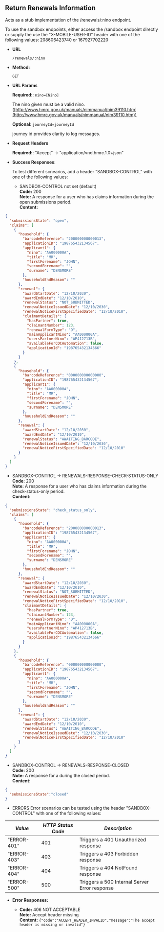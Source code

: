Return Renewals Information
----
  Acts as a stub implementation of the /renewals/:nino endpoint.

  To use the sandbox endpoints, either access the /sandbox endpoint directly or supply the use the 
  "X-MOBILE-USER-ID" header with one of the following values: 208606423740 or 167927702220

* **URL**

  `/renewals/:nino`

* **Method:**
  
  `GET`

* **URL Params**

   **Required:**: `nino=[Nino]`
   
   The nino given must be a valid nino. ([http://www.hmrc.gov.uk/manuals/nimmanual/nim39110.htm](http://www.hmrc.gov.uk/manuals/nimmanual/nim39110.htm))

   **Optional**: `journeyId=journeyId`

   journey id provides clarity to log messages.

*  **Request Headers**

   **Required:**: "Accept" -> "application/vnd.hmrc.1.0+json"

* **Success Responses:**

  To test different scnearios, add a header "SANDBOX-CONTROL" with one of the following values:

  * SANDBOX-CONTROL not set (default) <br />
    **Code:** 200 <br />
    **Note:** A response for a user who has claims information during the open submissions period.<br/>
    **Content:**

```json
{
  "submissionsState": "open",
  "claims": [
    {
      "household": {
        "barcodeReference": "200000000000013",
        "applicationID": "198765432134567",
        "applicant1": {
          "nino": "AA000000A",
          "title": "MR",
          "firstForename": "JOHN",
          "secondForename": "",
          "surname": "DENSMORE"
        },
        "householdEndReason": ""
      },
      "renewal": {
        "awardStartDate": "12/10/2030",
        "awardEndDate": "12/10/2010",
        "renewalStatus": "NOT_SUBMITTED",
        "renewalNoticeIssuedDate": "12/10/2030",
        "renewalNoticeFirstSpecifiedDate": "12/10/2010",
        "claimantDetails": {
          "hasPartner": true,
          "claimantNumber": 123,
          "renewalFormType": "D",
          "mainApplicantNino": "AA000000A",
          "usersPartnerNino": "AP412713B",
          "availableForCOCAutomation": false,
          "applicationId": "198765432134566"
        }
      }
    },
    {
      "household": {
        "barcodeReference": "000000000000000",
        "applicationID": "198765432134567",
        "applicant1": {
          "nino": "AA000000A",
          "title": "MR",
          "firstForename": "JOHN",
          "secondForename": "",
          "surname": "DENSMORE"
        },
        "householdEndReason": ""
      },
      "renewal": {
        "awardStartDate": "12/10/2030",
        "awardEndDate": "12/10/2010",
        "renewalStatus": "AWAITING_BARCODE",
        "renewalNoticeIssuedDate": "12/10/2030",
        "renewalNoticeFirstSpecifiedDate": "12/10/2010"
      }
    }
  ]
}
```

  * SANDBOX-CONTROL -> RENEWALS-RESPONSE-CHECK-STATUS-ONLY <br />
    **Code:** 200 <br />
    **Note:** A response for a user who has claims information during the check-status-only period.<br/>
    **Content:**
    
```json
{
  "submissionsState": "check_status_only",
  "claims": [
    {
      "household": {
        "barcodeReference": "200000000000013",
        "applicationID": "198765432134567",
        "applicant1": {
          "nino": "AA000000A",
          "title": "MR",
          "firstForename": "JOHN",
          "secondForename": "",
          "surname": "DENSMORE"
        },
        "householdEndReason": ""
      },
      "renewal": {
        "awardStartDate": "12/10/2030",
        "awardEndDate": "12/10/2010",
        "renewalStatus": "NOT_SUBMITTED",
        "renewalNoticeIssuedDate": "12/10/2030",
        "renewalNoticeFirstSpecifiedDate": "12/10/2010",
        "claimantDetails": {
          "hasPartner": true,
          "claimantNumber": 123,
          "renewalFormType": "D",
          "mainApplicantNino": "AA000000A",
          "usersPartnerNino": "AP412713B",
          "availableForCOCAutomation": false,
          "applicationId": "198765432134566"
        }
      }
    },
    {
      "household": {
        "barcodeReference": "000000000000000",
        "applicationID": "198765432134567",
        "applicant1": {
          "nino": "AA000000A",
          "title": "MR",
          "firstForename": "JOHN",
          "secondForename": "",
          "surname": "DENSMORE"
        },
        "householdEndReason": ""
      },
      "renewal": {
        "awardStartDate": "12/10/2030",
        "awardEndDate": "12/10/2010",
        "renewalStatus": "AWAITING_BARCODE",
        "renewalNoticeIssuedDate": "12/10/2030",
        "renewalNoticeFirstSpecifiedDate": "12/10/2010"
      }
    }
  ]
}

```

  * SANDBOX-CONTROL -> RENEWALS-RESPONSE-CLOSED <br />
    **Code:** 200 <br />
    **Note:** A response for a during the closed period.<br/>
    **Content:**
    
```json
{
  "submissionsState":"closed"
}
```
  
  * ERRORS
  Error scenarios can be tested using the  header "SANDBOX-CONTROL" with one of the following values:
  
  | *Value* | *HTTP Status Code* | *Description* 
  |---------|--------------------|---------------|
  | "ERROR-401" | 401 | Triggers a 401 Unauthorized response |
  | "ERROR-403" | 403 | Triggers a 403 Forbidden response |
  | "ERROR-404" | 404 | Triggers a 404 NotFound response |
  | "ERROR-500" | 500 | Triggers a 500 Internal Server Error response |   


* **Error Responses:**

  * **Code:** 406 NOT ACCEPTABLE <br />
    **Note:** Accept header missing <br/>
    **Content:** `{"code":"ACCEPT_HEADER_INVALID","message":"The accept header is missing or invalid"}`







